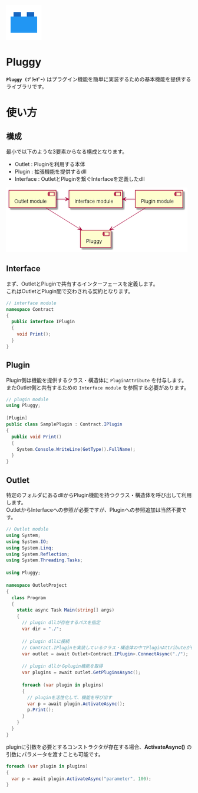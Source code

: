 ![icon](https://raw.githubusercontent.com/tatsuya-midorikawa/Pluggy/main/assets/plugin.png)

# Pluggy

**`Pluggy (ﾌﾟﾗｯｷﾞｰ)`** はプラグイン機能を簡単に実装するための基本機能を提供するライブラリです。

# 使い方

## 構成

最小で以下のような3要素からなる構成となります。

- Outlet : Pluginを利用する本体
- Plugin : 拡張機能を提供するdll
- Interface : OutletとPluginを繋ぐInterfaceを定義したdll

![module](https://raw.githubusercontent.com/tatsuya-midorikawa/Pluggy/main/assets/module.png)

## Interface

まず、OutletとPluginで共有するインターフェースを定義します。  
これはOutletとPlugin間で交わされる契約となります。

```cs
// interface module
namespace Contract
{
  public interface IPlugin
  {
    void Print();
  }
}
```

## Plugin

Plugin側は機能を提供するクラス・構造体に `PluginAttribute` を付与します。  
またOutlet側と共有するための `Interface module` を参照する必要があります。

```cs
// plugin module
using Pluggy;

[Plugin]
public class SamplePlugin : Contract.IPlugin
{
  public void Print()
  {
    System.Console.WriteLine(GetType().FullName);
  }
}
```

## Outlet

特定のフォルダにあるdllからPlugin機能を持つクラス・構造体を呼び出して利用します。  
OutletからInterfaceへの参照が必要ですが、Pluginへの参照追加は当然不要です。

```cs
// Outlet module
using System;
using System.IO;
using System.Linq;
using System.Reflection;
using System.Threading.Tasks;

using Pluggy;

namespace OutletProject
{
  class Program
  {
    static async Task Main(string[] args)
    {
      // plugin dllが存在するパスを指定
      var dir = "./";

      // plugin dllに接続
      // Contract.IPluginを実装しているクラス・構造体の中でPluginAttributeが付与されているもののみ対象
      var outlet = await Outlet<Contract.IPlugin>.ConnectAsync("./");

      // plugin dllからplugin機能を取得
      var plugins = await outlet.GetPluginsAsync();

      foreach (var plugin in plugins)
      {
        // pluginを活性化して、機能を呼び出す
        var p = await plugin.ActivateAsync();
        p.Print();
      }
    }
  }
}
```

pluginに引数を必要とするコンストラクタが存在する場合、**ActivateAsync()** の引数にパラメータを渡すことも可能です。

```cs
foreach (var plugin in plugins)
{
  var p = await plugin.ActivateAsync("parameter", 100);
}
```